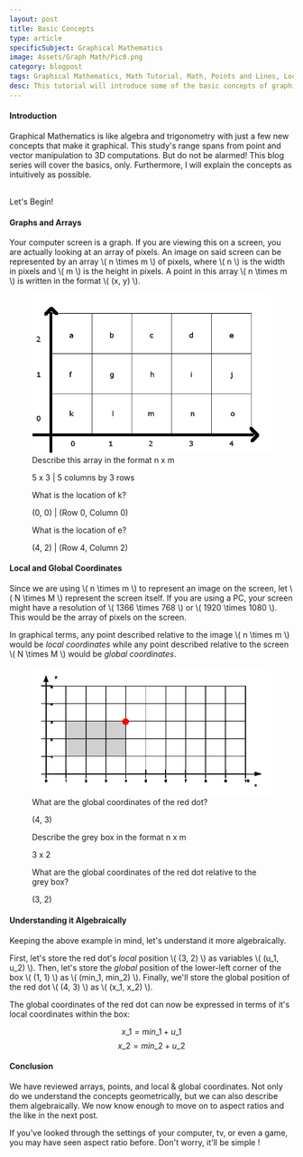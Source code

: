 ```yaml
---
layout: post
title: Basic Concepts
type: article
specificSubject: Graphical Mathematics
image: Assets/Graph Math/Pic0.png
category: blogpost
tags: Graphical Mathematics, Math Tutorial, Math, Points and Lines, Local Coordinates, Global Coordinates
desc: This tutorial will introduce some of the basic concepts of graphical math. That is, points & arrays, and local vs. global coordinates.
---
```

#### Introduction

Graphical Mathematics is like algebra and trigonometry with just a few new concepts that make it graphical. This study's range spans from point and vector manipulation to 3D computations. But do not be alarmed! This blog series will cover the basics, only. Furthermore, I will explain the concepts as intuitively as possible.

<br/>
Let's Begin!

#### Graphs and Arrays

Your computer screen is a graph. If you are viewing this on a screen, you are actually looking at an array of pixels. An image on said screen can be represented by an array \\( n \times m \\) of pixels, where \\( n \\) is the width in pixels and \\( m \\) is the height in pixels. A point in this array \\( n \times m \\) is written in the format \\( (x, y) \\).

<figure class="mathEx">
	<img alt="logo" src="/Assets/Graph Math/Pic0.png"/>
	<figcaption>
		Describe this array in the format n x m
		<p> 5 x 3 | 5 columns by 3 rows </p>
		What is the location of k?
		<p> (0, 0) | (Row 0, Column 0) </p>
		What is the location of e?
		<p> (4, 2) | (Row 4, Column 2) </p>
	</figcaption>
</figure>

#### Local and Global Coordinates

Since we are using \\( n \times m \\) to represent an image on the screen, let \\( N \times M \\) represent the screen itself. If you are using a PC, your screen might have a resolution of \\( 1366 \times 768 \\) or \\( 1920 \times 1080 \\). This would be the array of pixels on the screen.

In graphical terms, any point described relative to the image \\( n \times m \\) would be *local coordinates* while any point described relative to the screen \\( N \times M \\) would be *global coordinates*.

<figure class="mathEx">
	<img alt="logo" src="/Assets/Graph Math/Pic1.png"/>
	<figcaption>
		What are the global coordinates of the red dot?
		<p> (4, 3) </p>
		Describe the grey box in the format n x m
		<p> 3 x 2 </p>
		What are the global coordinates of the red dot relative to the grey box?
		<p> (3, 2) </p>
	</figcaption>
</figure>

#### Understanding it Algebraically

Keeping the above example in mind, let's understand it more algebraically.

First, let's store the red dot's *local* position \\( (3, 2) \\) as variables \\( (u\_1, u\_2) \\).
Then, let's store the *global* position of the lower-left corner of the box \\( (1, 1) \\) as  \\( (min\_1, min\_2) \\).
Finally, we'll store the global position of the red dot  \\( (4, 3) \\) as  \\( (x\_1, x\_2) \\).

The global coordinates of the red dot can now be expressed in terms of it's local coordinates within the box:

$$ x\_1 = min\_1 + u\_1 $$
$$ x\_2 = min\_2 + u\_2 $$

#### Conclusion

We have reviewed arrays, points, and local & global coordinates. Not only do we understand the concepts geometrically, but we can also describe them algebraically. We now know enough to move on to aspect ratios and the like in the next post.

If you've looked through the settings of your computer, tv, or even a game, you may have seen aspect ratio before. Don't worry, it'll be simple !

